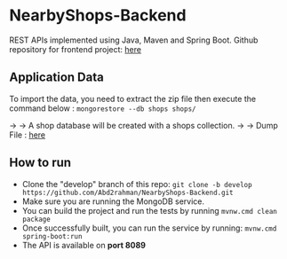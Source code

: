 # NearbyShops-Backend 

REST APIs implemented using Java, Maven and Spring Boot.
Github repository for frontend project: <a href="https://github.com/Abd2rahman/NearbyShops-Frontend-">here</a>

## Application Data

To import the data, you need to extract the zip file then execute the command below :
```mongorestore --db shops shops/```

→ → A shop database will be created with a shops collection.
→ → Dump File : <a href="https://github.com/hiddenfounders/web-coding-challenge/blob/master/dump-shops.zip">here</a>

## How to run

* Clone the "develop" branch of this repo: ```git clone -b develop https://github.com/Abd2rahman/NearbyShops-Backend.git``` 
* Make sure you are running the MongoDB service.
* You can build the project and run the tests by running ```mvnw.cmd clean package```
* Once successfully built, you can run the service by running: ```mvnw.cmd spring-boot:run```
* The API is available on **port 8089**